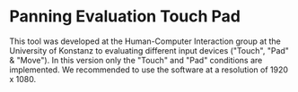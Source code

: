 # Panning Evaluation Touch Pad

This tool was developed at the Human-Computer Interaction group at the University of Konstanz to evaluating different input devices ("Touch", "Pad" & "Move"). In this version only the "Touch" and "Pad" conditions are implemented. We recommended to use the software at a resolution of 1920 x 1080.